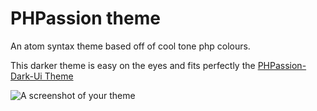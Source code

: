 # PHPassion theme

An atom syntax theme based off of cool tone php colours.


This darker theme is easy on the eyes and fits perfectly the [PHPassion-Dark-Ui Theme](https://github.com/jacobsteves/PHPassion-Dark-UI)


![A screenshot of your theme](http://www.jacobsteves.ca/images/phpassion.gif)
